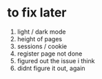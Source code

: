 # to fix later

1. light / dark mode
2. height of pages
3. sessions / cookie
4. register page not done
5. figured out the issue i think
6. didnt figure it out, again
